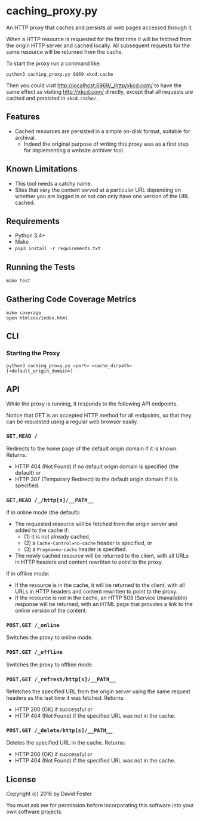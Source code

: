 # caching_proxy.py

An HTTP proxy that caches and persists all web pages accessed through it.

When a HTTP resource is requested for the first time it will be fetched from the origin HTTP server and cached locally. All subsequent requests for the same resource will be returned from the cache.

To start the proxy run a command like:

```
python3 caching_proxy.py 6969 xkcd.cache
```

Then you could visit <http://localhost:6969/_/http/xkcd.com/> to have the same effect as visiting <http://xkcd.com/> directly, except that all requests are cached and persisted in `xkcd.cache/`.


## Features

* Cached resources are persisted in a simple on-disk format, suitable for archival.
    * Indeed the original purpose of writing this proxy was as a first step
      for implementing a website archiver tool.


## Known Limitations

* This tool needs a catchy name.
* Sites that vary the content served at a particular URL depending on whether you are logged in or not can only have one version of the URL cached.


## Requirements

* Python 3.4+
* Make
* `pip3 install -r requirements.txt`


## Running the Tests

```
make test
```


## Gathering Code Coverage Metrics

```
make coverage
open htmlcov/index.html
```


## CLI

### Starting the Proxy

```
python3 caching_proxy.py <port> <cache_dirpath> [<default_origin_domain>]
```


## API

While the proxy is running, it responds to the following API endpoints.

Notice that GET is an accepted HTTP method for all endpoints, so that they can be requested using a regular web browser easily.

### `GET,HEAD /`

Redirects to the home page of the default origin domain if it is known. Returns:

* HTTP 404 (Not Found) if no default origin domain is specified (the default) or
* HTTP 307 (Temporary Redirect) to the default origin domain if it is specified.

### `GET,HEAD /_/http[s]/__PATH__`

If in online mode (the default):

* The requested resource will be fetched from the origin server and added to the cache if:
    * (1) it is not already cached,
    * (2) a `Cache-Control=no-cache` header is specified, or
    * (3) a `Pragma=no-cache` header is specified.
* The newly cached resource will be returned to the client, with all URLs in HTTP headers and content rewritten to point to the proxy.

If in offline mode:

* If the resource is in the cache, it will be returned to the client, with all URLs in HTTP headers and content rewritten to point to the proxy.
* If the resource is not in the cache, an HTTP 503 (Service Unavailable) response will be returned, with an HTML page that provides a link to the online version of the content.

### `POST,GET /_online`

Switches the proxy to online mode.

### `POST,GET /_offline`

Switches the proxy to offline mode.

### `POST,GET /_refresh/http[s]/__PATH__`

Refetches the specified URL from the origin server using the same request headers as the last time it was fetched. Returns:

* HTTP 200 (OK) if successful or
* HTTP 404 (Not Found) if the specified URL was not in the cache.

### `POST,GET /_delete/http[s]/__PATH__`

Deletes the specified URL in the cache. Returns:

* HTTP 200 (OK) if successful or
* HTTP 404 (Not Found) if the specified URL was not in the cache.


## License

Copyright (c) 2016 by David Foster

You must ask me for permission before incorporating this software into your own software projects.